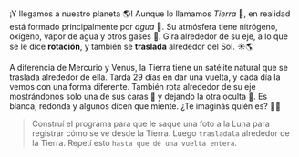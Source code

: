 ¡Y llegamos a nuestro planeta :earth_americas:! Aunque lo llamamos _Tierra_ :seedling:, en realidad está formado principalmente por _agua_ :ocean:. Su atmósfera tiene nitrógeno, oxígeno, vapor de agua y otros gases :dash:. Gira alrededor de su eje, a lo que se le dice **rotación**, y también se **traslada** alrededor del Sol. :sunny::earth_americas:

A diferencia de Mercurio y Venus, la Tierra tiene un satélite natural que se traslada alrededor de ella. Tarda 29 días en dar una vuelta, y cada día la vemos con una forma diferente. También rota alrededor de su eje mostrándonos solo una de sus caras :full_moon_with_face: y dejando la otra oculta :new_moon_with_face:. Es blanca, redonda y algunos dicen que miente. ¿Te imaginás quién es? :ok_woman:

>  Construí el programa para que le saque una foto a la Luna para registrar cómo se ve desde la Tierra. Luego `trasladala` alrededor de la Tierra. Repetí esto `hasta que dé una vuelta entera`. 